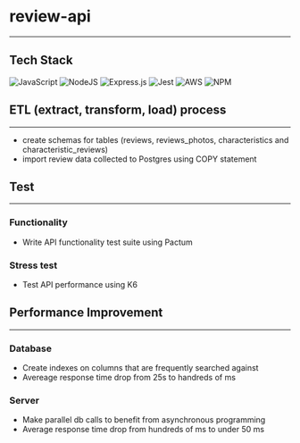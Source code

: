 # review-api
************

## Tech Stack

![JavaScript](https://img.shields.io/badge/javascript-%23323330.svg?style=for-the-badge&logo=javascript&logoColor=%23F7DF1E)
![NodeJS](https://img.shields.io/badge/node.js-6DA55F?style=for-the-badge&logo=node.js&logoColor=white)
![Express.js](https://img.shields.io/badge/express.js-%23404d59.svg?style=for-the-badge&logo=express&logoColor=%2361DAFB)
![Jest](https://img.shields.io/badge/-jest-%23C21325?style=for-the-badge&logo=jest&logoColor=white)
![AWS](https://img.shields.io/badge/AWS-%23FF9900.svg?style=for-the-badge&logo=amazon-aws&logoColor=white)
![NPM](https://img.shields.io/badge/NPM-%23000000.svg?style=for-the-badge&logo=npm&logoColor=white)



## ETL (extract, transform, load) process
*****************************************
- create schemas for tables (reviews, reviews_photos, characteristics and characteristic_reviews)
- import review data collected to Postgres using COPY statement


## Test
*******

### Functionality

- Write API functionality test suite using Pactum

### Stress test

- Test API performance using K6




## Performance Improvement
*************************

### Database


 - Create indexes on columns that are frequently searched against
 - Avereage response time drop from 25s to handreds of ms

### Server


 - Make parallel db calls to benefit from asynchronous programming
 - Average response time drop from hundreds of ms to under 50 ms

